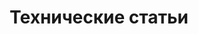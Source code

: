 ---  
title: Технические статьи  
type: docs  
weight: 270  
url: /ru/cpp/technical-articles/  
---  